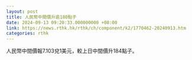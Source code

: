 ```yaml
---
layout: post
title: 人民幣中間價升逾180點子
date: 2024-09-13 09:20:33.000000000 +08:00
link: https://news.rthk.hk/rthk/ch/component/k2/1770462-20240913.htm
categories: rthk
---
```


人民幣中間價報7.103兌1美元，較上日中間價升184點子。
